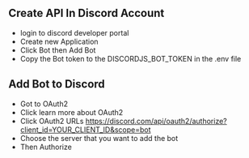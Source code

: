 ## Create API In Discord Account
- login to discord developer portal
- Create new Application
- Click Bot then Add Bot
- Copy the Bot token to the DISCORDJS_BOT_TOKEN in the .env file

## Add Bot to Discord
- Got to OAuth2
- Click learn more about OAuth2
- Click OAuth2 URLs https://discord.com/api/oauth2/authorize?client_id=YOUR_CLIENT_ID&scope=bot
- Choose the server that you want to add the bot
- Then Authorize